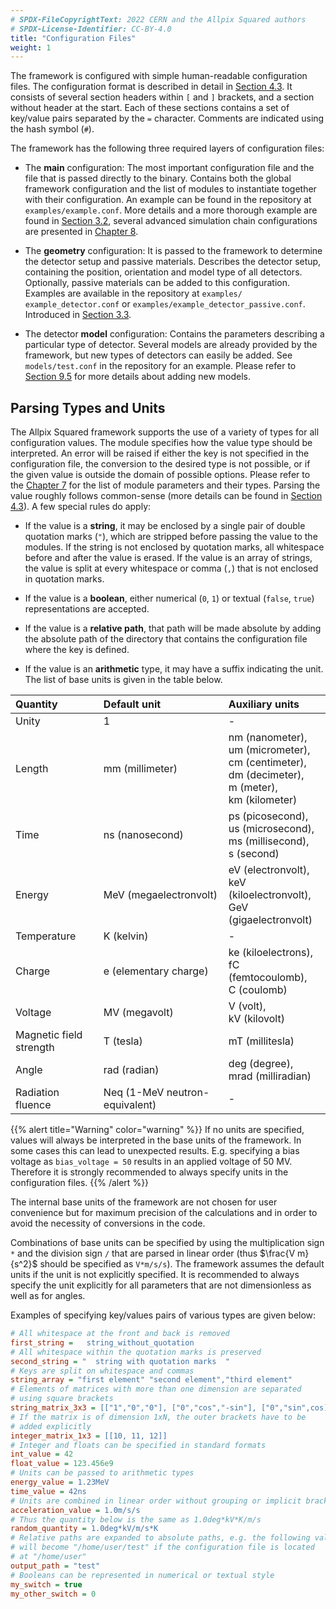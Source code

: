 ```yaml
---
# SPDX-FileCopyrightText: 2022 CERN and the Allpix Squared authors
# SPDX-License-Identifier: CC-BY-4.0
title: "Configuration Files"
weight: 1
---
```


The framework is configured with simple human-readable configuration files. The configuration format is described in detail
in [Section 4.3](../04_framework/03_configuration.md#file-format). It consists of several section headers within `[` and `]`
brackets, and a section without header at the start. Each of these sections contains a set of key/value pairs separated by
the `=` character. Comments are indicated using the hash symbol (`#`).

The framework has the following three required layers of configuration files:

- The **main** configuration:
  The most important configuration file and the file that is passed directly to the binary. Contains both the global
  framework configuration and the list of modules to instantiate together with their configuration. An example can be found
  in the repository at `examples/example.conf`. More details and a more thorough example are found in
  [Section 3.2](./02_main_configuration.md), several advanced simulation chain configurations are presented in
  [Chapter 8](../08_examples/_index.md).

- The **geometry** configuration:
  It is passed to the framework to determine the detector setup and passive materials. Describes the detector setup,
  containing the position, orientation and model type of all detectors. Optionally, passive materials can be added to this
  configuration. Examples are available in the repository at `examples/ example_detector.conf` or
  `examples/example_detector_passive.conf`. Introduced in [Section 3.3](./03_detector_configuration.md).

- The detector **model** configuration:
  Contains the parameters describing a particular type of detector. Several models are already provided by the framework,
  but new types of detectors can easily be added. See `models/test.conf` in the repository for an example. Please refer to
  [Section 9.5](../09_development/05_new_detector_model.md) for more details about adding new models.

## Parsing Types and Units

The Allpix Squared framework supports the use of a variety of types for all configuration values. The module specifies how
the value type should be interpreted. An error will be raised if either the key is not specified in the configuration file,
the conversion to the desired type is not possible, or if the given value is outside the domain of possible options. Please
refer to the [Chapter 7](../07_modules/_index.md) for the list of module parameters and their types. Parsing the value
roughly follows common-sense (more details can be found in
[Section 4.3](../04_framework/03_configuration.md#accessing-parameters)). A few special rules do apply:

- If the value is a **string**, it may be enclosed by a single pair of double quotation marks (`"`), which are stripped
  before passing the value to the modules. If the string is not enclosed by quotation marks, all whitespace before and
  after the value is erased. If the value is an array of strings, the value is split at every whitespace or comma (`,`)
  that is not enclosed in quotation marks.

- If the value is a **boolean**, either numerical (`0`, `1`) or textual (`false`, `true`) representations are accepted.

- If the value is a **relative path**, that path will be made absolute by adding the absolute path of the directory that
  contains the configuration file where the key is defined.

- If the value is an **arithmetic** type, it may have a suffix indicating the unit. The list of base units is given in the
  table below.

| Quantity                | Default unit                   | Auxiliary units                                                                                                      |
|:------------------------|:-------------------------------|:---------------------------------------------------------------------------------------------------------------------|
| Unity                   | 1                              | -                                                                                                                    |
| Length                  | mm (millimeter)                | nm (nanometer), <br> um (micrometer), <br> cm (centimeter), <br> dm (decimeter), <br> m (meter), <br> km (kilometer) |
| Time                    | ns (nanosecond)                | ps (picosecond), <br> us (microsecond), <br> ms (millisecond), <br> s (second)                                       |
| Energy                  | MeV (megaelectronvolt)         | eV (electronvolt), <br> keV (kiloelectronvolt), <br> GeV (gigaelectronvolt)                                          |
| Temperature             | K (kelvin)                     | -                                                                                                                    |
| Charge                  | e (elementary charge)          | ke (kiloelectrons), <br> fC (femtocoulomb), <br> C (coulomb)                                                         |
| Voltage                 | MV (megavolt)                  | V (volt), <br> kV (kilovolt)                                                                                         |
| Magnetic field strength | T (tesla)                      | mT (millitesla)                                                                                                      |
| Angle                   | rad (radian)                   | deg (degree), <br> mrad (milliradian)                                                                                |
| Radiation fluence       | Neq (1-MeV neutron-equivalent) | -                                                                                                                    |

{{% alert title="Warning" color="warning" %}}
If no units are specified, values will always be interpreted in the base units of the framework. In some cases this can lead
to unexpected results. E.g. specifying a bias voltage as `bias_voltage = 50` results in an applied voltage of 50 MV.
Therefore it is strongly recommended to always specify units in the configuration files.
{{% /alert %}}

The internal base units of the framework are not chosen for user convenience but for maximum precision of the calculations
and in order to avoid the necessity of conversions in the code.

Combinations of base units can be specified by using the multiplication sign `*` and the division sign `/` that are parsed in
linear order (thus $`\frac{V m}{s^2}`$ should be specified as `V*m/s/s`). The framework assumes the default units if the unit
is not explicitly specified. It is recommended to always specify the unit explicitly for all parameters that are not
dimensionless as well as for angles.

Examples of specifying key/values pairs of various types are given below:

```ini
# All whitespace at the front and back is removed
first_string =   string_without_quotation
# All whitespace within the quotation marks is preserved
second_string = "  string with quotation marks  "
# Keys are split on whitespace and commas
string_array = "first element" "second element","third element"
# Elements of matrices with more than one dimension are separated
# using square brackets
string_matrix_3x3 = [["1","0","0"], ["0","cos","-sin"], ["0","sin",cos]]
# If the matrix is of dimension 1xN, the outer brackets have to be
# added explicitly
integer_matrix_1x3 = [[10, 11, 12]]
# Integer and floats can be specified in standard formats
int_value = 42
float_value = 123.456e9
# Units can be passed to arithmetic types
energy_value = 1.23MeV
time_value = 42ns
# Units are combined in linear order without grouping or implicit brackets
acceleration_value = 1.0m/s/s
# Thus the quantity below is the same as 1.0deg*kV*K/m/s
random_quantity = 1.0deg*kV/m/s*K
# Relative paths are expanded to absolute paths, e.g. the following value
# will become "/home/user/test" if the configuration file is located
# at "/home/user"
output_path = "test"
# Booleans can be represented in numerical or textual style
my_switch = true
my_other_switch = 0
```
